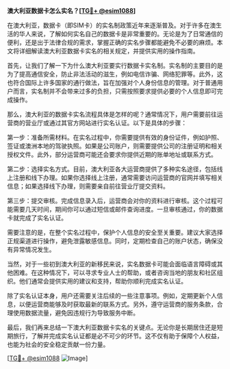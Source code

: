**澳大利亚数据卡怎么实名？[[TG💪+ @esim1088](https://t.me/s/esim1088)]**

在澳大利亚，数据卡（即SIM卡）的实名制政策近年来逐渐普及。对于许多在澳生活的华人来说，了解如何实名自己的数据卡是非常重要的。无论是为了日常通信的便利，还是出于法律合规的需求，掌握正确的实名步骤都能避免不必要的麻烦。本文将详细解读澳大利亚数据卡实名的相关规定，并提供实用的操作指南。

首先，让我们了解一下为什么澳大利亚要实行数据卡实名制。实名制的主要目的是为了提高通信安全，防止非法活动的滋生，例如电信诈骗、网络犯罪等。此外，这也符合国际上许多国家的通行做法，旨在加强对个人身份信息的管理。对于普通用户而言，实名制并不会带来过多的负担，只需按照要求提供必要的个人信息即可完成操作。

那么，澳大利亚的数据卡实名流程具体是怎样的呢？通常情况下，用户需要前往运营商的营业厅或通过其官方网站进行实名认证。以下是具体的步骤：

第一步：准备所需材料。在实名过程中，你需要提供有效的身份证件，例如护照、签证或澳洲本地的驾驶执照。如果是公司账户，则需要提供公司的注册证明和相关授权文件。此外，部分运营商可能还会要求你提供近期的账单地址或联系方式。

第二步：选择实名方式。目前，澳大利亚各大运营商提供了多种实名途径，包括线上注册和线下办理。如果你选择线上注册，通常需要访问运营商的官网并填写相关信息；如果选择线下办理，则需要亲自前往营业厅提交资料。

第三步：提交审核。完成信息录入后，运营商会对你的资料进行审核。这个过程可能需要几天时间，期间你可以通过短信或邮件查询进度。一旦审核通过，你的数据卡就完成了实名认证。

需要注意的是，在整个实名过程中，保护个人信息的安全至关重要。建议大家选择正规渠道进行操作，避免泄露敏感信息。同时，定期检查自己的账户状态，确保没有异常情况发生。

当然，对于一些初到澳大利亚的新移民来说，实名数据卡可能会面临语言障碍或其他困难。在这种情况下，可以寻求专业人士的帮助，或者咨询当地的朋友和社区组织。他们通常会提供实用的建议和支持，帮助你顺利完成实名认证。

除了实名认证本身，用户还需要关注后续的一些注意事项。例如，定期更新个人信息，以便运营商能够及时获取最新的联系方式。另外，遵守运营商的服务条款，合理使用数据流量，避免因违规行为导致服务中断。

最后，我们再来总结一下澳大利亚数据卡实名的关键点。无论你是长期居住还是短期旅行，了解并完成实名认证都是必不可少的环节。这不仅有助于保障个人权益，也能为社会的安全稳定贡献一份力量。

[[TG💪+ @esim1088](https://t.me/s/esim1088) ![Image](https://i.postimg.cc/4NQfJmqS/Snipaste-2025-05-13-00-14-12.png)]